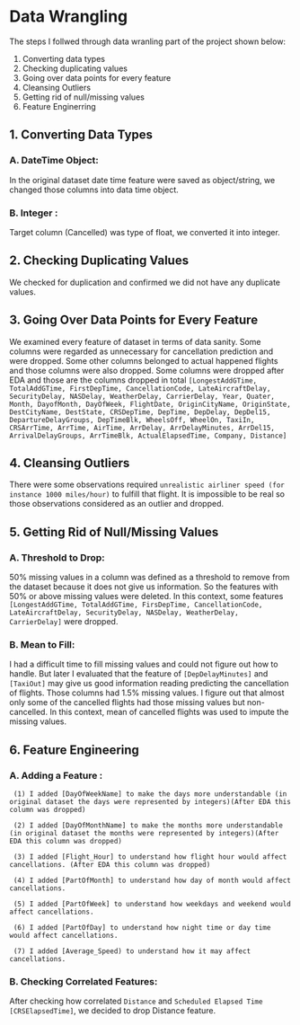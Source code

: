 # Data Wrangling

The steps I follwed through data wranling part of the project shown below:

1. Converting data types
2. Checking duplicating values
3. Going over data points for every feature
4. Cleansing Outliers
5. Getting rid of null/missing values 
6. Feature Enginerring

## 1. Converting Data Types

  ### A. DateTime Object: 
  
  In the original dataset date time feature were saved as object/string, we changed those columns into data time object.

  ### B. Integer :
  
  Target column (Cancelled) was type of float, we converted it into integer.

## 2. Checking Duplicating Values

We checked for duplication and confirmed we did not have any duplicate values.

## 3. Going Over Data Points for Every Feature

We examined every feature of dataset in terms of data sanity. Some columns were regarded as unnecessary for cancellation prediction and were dropped. Some other columns belonged to actual happened flights and those columns were also dropped. Some columns were dropped after EDA and those are the columns dropped in total `[LongestAddGTime, TotalAddGTime, FirstDepTime, CancellationCode, LateAircraftDelay, SecurityDelay, NASDelay, WeatherDelay, CarrierDelay, Year, Quater, Month, DayofMonth, DayOfWeek, FlightDate, OriginCityName, OriginState, DestCityName, DestState, CRSDepTime, DepTime, DepDelay, DepDel15, DepartureDelayGroups, DepTimeBlk, WheelsOff, WheelOn, TaxiIn, CRSArrTime, ArrTime, AirTime, ArrDelay, ArrDelayMinutes, ArrDel15, ArrivalDelayGroups, ArrTimeBlk, ActualElapsedTime, Company, Distance]`

## 4. Cleansing Outliers

There were some observations required `unrealistic airliner speed (for instance 1000 miles/hour)` to fulfill that flight. It is impossible to be real so those observations considered as an outlier and dropped. 

## 5. Getting Rid of Null/Missing Values

 ### A. Threshold to Drop: 

50% missing values in a column was defined as a threshold to remove from the dataset because it does not give us information. So the features with 50% or above missing values were deleted. In this context, some features `[LongestAddGTime, TotalAddGTime, FirsDepTime, CancellationCode, LateAircraftDelay, SecurityDelay, NASDelay, WeatherDelay, CarrierDelay]` were dropped. 

  ### B. Mean to Fill: 
  
I had a difficult time to fill missing values and could not figure out how to handle. But later I evaluated that the feature of `[DepDelayMinutes]` and `[TaxiOut]` may give us good information reading predicting the cancellation of flights. Those columns had 1.5% missing values. I figure out that almost only some of the cancelled flights had those missing values but 
non-cancelled. In this context,  mean of cancelled flights was used to impute the missing values. 

## 6. Feature Engineering

### A. Adding a Feature : 

     (1) I added [DayOfWeekName] to make the days more understandable (in original dataset the days were represented by integers)(After EDA this column was dropped) 

     (2) I added [DayOfMonthName] to make the months more understandable (in original dataset the months were represented by integers)(After EDA this column was dropped) 

     (3) I added [Flight_Hour] to understand how flight hour would affect cancellations. (After EDA this column was dropped)  
     
     (4) I added [PartOfMonth] to understand how day of month would affect cancellations. 

     (5) I added [PartOfWeek] to understand how weekdays and weekend would affect cancellations.

     (6) I added [PartOfDay] to understand how night time or day time would affect cancellations.

     (7) I added [Average_Speed) to understand how it may affect cancellations.

### B. Checking Correlated Features:

After checking how correlated `Distance` and `Scheduled Elapsed Time [CRSElapsedTime]`, we decided to drop Distance feature.



